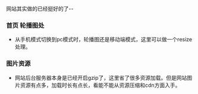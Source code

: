 网站其实做的已经挺好的了--

### 首页 轮播图处

- 从手机模式切换到pc模式时，轮播图还是移动端模式，这里可以做一个resize处理。

### 图片资源

- 网站后台服务器本身是已经开启gzip了，这里省了很多资源加载。但是网站图片资源有点多，加载时长有点长，看能不能从资源压缩和cdn方面入手。